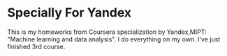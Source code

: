 # Specially For Yandex
This is my homeworks from Coursera specialization by Yandex,MIPT: "Machine learning and data analysis".
I do everything on my own.
I've just finished 3rd course.
